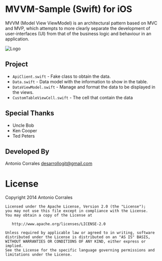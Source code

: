 # MVVM-Sample (Swift) for iOS

MVVM (Model View ViewModel) is an architectural pattern based on MVC and MVP, which attempts to more clearly separate the development of user-interfaces (UI) from that of the business logic and behaviour in an application. 

![Logo](./imgs/mvvm.png) 

Project
-----
* `ApiClient.swift` - Fake class to obtain the data.
* `Data.swift` - Data model with the information to show in the table.
* `DataViewModel.swift` - Manage and format the data to be displayed in the views.
* `CustomTableViewCell.swift` - The cell that contain the data

Special Thanks
-----
* Uncle Bob
* Ken Cooper
* Ted Peters


Developed By
-----

Antonio Corrales desarrollogit@gmail.com

License
=======

Copyright 2014 Antonio Corrales

    Licensed under the Apache License, Version 2.0 (the "License");
    you may not use this file except in compliance with the License.
    You may obtain a copy of the License at

       http://www.apache.org/licenses/LICENSE-2.0

    Unless required by applicable law or agreed to in writing, software
    distributed under the License is distributed on an "AS IS" BASIS,
    WITHOUT WARRANTIES OR CONDITIONS OF ANY KIND, either express or implied.
    See the License for the specific language governing permissions and
    limitations under the License.
